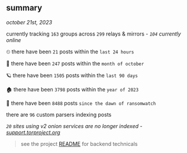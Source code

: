 
## summary
_october 21st, 2023_

currently tracking `163` groups across `299` relays & mirrors - _`104` currently online_

⏲ there have been `21` posts within the `last 24 hours`

🦈 there have been `247` posts within the `month of october`

🪐 there have been `1505` posts within the `last 90 days`

🏚 there have been `3798` posts within the `year of 2023`

🦕 there have been `8488` posts `since the dawn of ransomwatch`

there are `96` custom parsers indexing posts

_`20` sites using v2 onion services are no longer indexed - [support.torproject.org](https://support.torproject.org/onionservices/v2-deprecation/)_

> see the project [README](https://github.com/joshhighet/ransomwatch#ransomwatch--) for backend technicals
